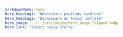 ```yaml
---
markdownName: hero
hero_heading1: "Nowoczesne pawilony handlowe"
hero_heading2: "Dopasowane do Twoich potrzeb"
hero_image: ../../src/images/hero_image_flipped.webp
hero_link: "Zobacz naszą ofertę"
---
```

